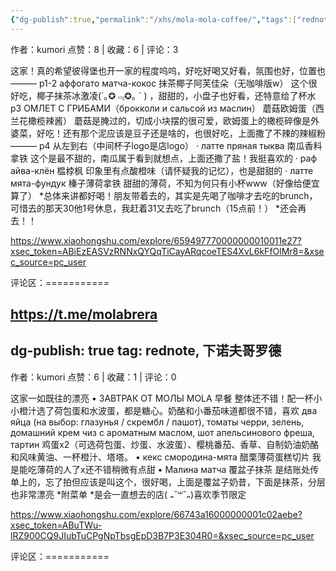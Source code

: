 ```yaml
---
{"dg-publish":true,"permalink":"/xhs/mola-mola-coffee/","tags":["rednote","下诺夫哥罗德"],"created":"2025-03-17T18:30:01.155+08:00","updated":"2025-03-19T21:52:49.089+08:00"}
---
```


作者：kumori
点赞：8   |   收藏：6   |   评论：3

这家！真的希望彼得堡也开一家的程度呜呜，好吃好喝又好看，氛围也好，位置也———
p1-2 аффогато матча-кокос 抹茶椰子阿芙佳朵（无咖啡版w） 这个很好吃，椰子抹茶冰激凌(´｡✪﹃✪｡ ` ) ，甜甜的，小盘子也好看，还特意给了杯水
p3 ОМЛЕТ С ГРИБАМИ（брокколи и сальсой из маслин） 蘑菇欧姆蛋（西兰花橄榄辣酱） 蘑菇是腌过的，切成小块摆的很可爱，欧姆蛋上的橄榄碎像是外婆菜，好吃！还有那个泥应该是豆子还是啥的，也很好吃，上面撒了不辣的辣椒粉
———
p4 从左到右（中间杯子logo是店logo）
· латте пряная тыква 南瓜香料拿铁 这个是最不甜的，南瓜属于看到就想点，上面还撒了盐！我挺喜欢的
· раф айва-клён 榅桲枫 印象里有点酸橙味（请怀疑我的记忆），也是甜甜的
· латте мята-фундук 榛子薄荷拿铁 甜甜的薄荷，不知为何只有小杯www（好像给便宜算了）
*总体来讲都好喝！朋友带着去的，其实是先喝了咖啡才去吃的brunch，可惜去的那天30他1号休息，我赶着31又去吃了brunch（15点前！）
*还会再去！！

https://www.xiaohongshu.com/explore/659497770000000010011e27?xsec_token=ABiEzEASVzRNNxQYQqTiCayARqcoeTES4XvL6kFfOlMr8=&xsec_source=pc_user

评论区：===========





https://t.me/molabrera
---
dg-publish: true
tag: rednote, 下诺夫哥罗德
---
作者：kumori
点赞：6   |   收藏：1   |   评论：0

这家一如既往的漂亮
• ЗАВТРАК ОТ МОЛЫ MOLA 早餐 整体还不错！配一杯小小橙汁选了荷包蛋和水波蛋，都是糖心。奶酪和小番茄味道都很不错，喜欢
два яйца (на выбор: глазунья / скрембл / пашот), томаты черри, зелень, домашний крем чиз с ароматным маслом, шот апельсинового фреша, тартин  鸡蛋x2（可选荷包蛋、炒蛋、水波蛋）、樱桃番茄、香草、自制奶油奶酪和风味黄油、一杯橙汁、塔塔。
• кекс смородина-мята 醋栗薄荷蛋糕切片 我是能吃薄荷的人了x还不错稍微有点甜
• Малина матча 覆盆子抹茶 是结账处传单上的，忘了拍但应该是叫这个，很好喝，上面是覆盆子奶昔，下面是抹茶，分层也非常漂亮
*附菜单
*是会一直想去的店( ᎔˘꒳˘᎔)喜欢季节限定

https://www.xiaohongshu.com/explore/66743a16000000001c02aebe?xsec_token=ABuTWu-lRZ900CQ9JIubTuCPgNpTbsgEpD3B7P3E304R0=&xsec_source=pc_user

评论区：===========


